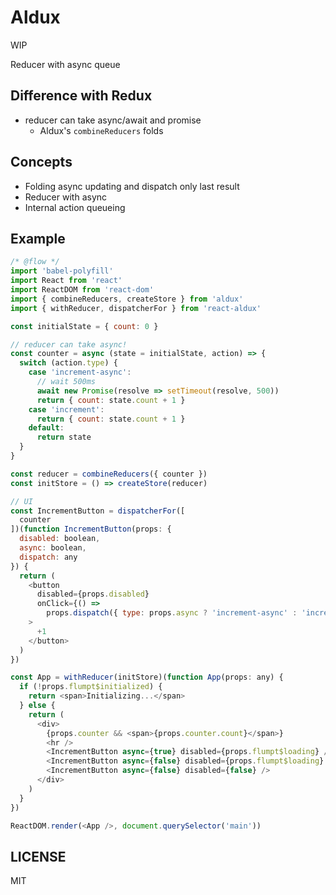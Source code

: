 # Aldux

WIP

Reducer with async queue

## Difference with Redux

- reducer can take async/await and promise
  - Aldux's `combineReducers` folds

## Concepts

- Folding async updating and dispatch only last result
- Reducer with async
- Internal action queueing

## Example

```js
/* @flow */
import 'babel-polyfill'
import React from 'react'
import ReactDOM from 'react-dom'
import { combineReducers, createStore } from 'aldux'
import { withReducer, dispatcherFor } from 'react-aldux'

const initialState = { count: 0 }

// reducer can take async!
const counter = async (state = initialState, action) => {
  switch (action.type) {
    case 'increment-async':
      // wait 500ms
      await new Promise(resolve => setTimeout(resolve, 500))
      return { count: state.count + 1 }
    case 'increment':
      return { count: state.count + 1 }
    default:
      return state
  }
}

const reducer = combineReducers({ counter })
const initStore = () => createStore(reducer)

// UI
const IncrementButton = dispatcherFor([
  counter
])(function IncrementButton(props: {
  disabled: boolean,
  async: boolean,
  dispatch: any
}) {
  return (
    <button
      disabled={props.disabled}
      onClick={() =>
        props.dispatch({ type: props.async ? 'increment-async' : 'increment' })}
    >
      +1
    </button>
  )
})

const App = withReducer(initStore)(function App(props: any) {
  if (!props.flumpt$initialized) {
    return <span>Initializing...</span>
  } else {
    return (
      <div>
        {props.counter && <span>{props.counter.count}</span>}
        <hr />
        <IncrementButton async={true} disabled={props.flumpt$loading} />
        <IncrementButton async={false} disabled={props.flumpt$loading} />
        <IncrementButton async={false} disabled={false} />
      </div>
    )
  }
})

ReactDOM.render(<App />, document.querySelector('main'))

```

## LICENSE

MIT
